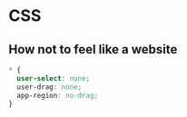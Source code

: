 # CSS

## How not to feel like a website

```css
* {
  user-select: none;
  user-drag: none;
  app-region: no-drag;
}
```
